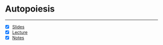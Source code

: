 # Autopoiesis 

---

- [x] [Slides](https://canvas.sussex.ac.uk/courses/31028/files/5686915?module_item_id=1503961)
- [x] [Lecture](https://sussex.cloud.panopto.eu/Panopto/Pages/Viewer.aspx?id=9ce8ff7a-c079-4ce4-844b-b2c101062504)
- [x] [Notes](https://github.com/LukeBirkett/study-planner/blob/main/825G5_Adaptive_Systems/week_11/living_sys_autopoiesis.pdf)
